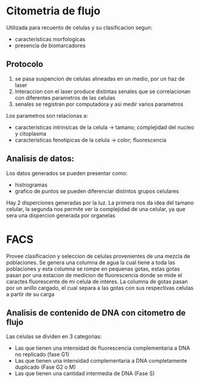 # Citometria de flujo

Utilizada para recuento de celulas y su clasificacion segun:
- caracteristicas morfologicas
- presencia de biomarcadores

## Protocolo

1. se pasa suspencion de celulas alineadas en un medio, por un haz de laser
2. Interaccion con el laser produce distintas senales que se correlacionan con diferentes parametros de las celulas
3. senales se registran por computadora y asi medir varios parametros

Los parametros son relacionas a:
- caracteristicas intrinsicas de la celula → tamano; complejidad del nucleo y citoplasma
- caracteristicas fenotipicas de la celula → color; fluorescencia

## Analisis de datos:

Los datos generados se pueden presentar como:
- histrogramas
- grafico de puntos
se pueden diferenciar distintos grupos celulares

Hay 2 disperciones generadas por la luz. La primera nos da idea del tamano celular, la segunda nos permite ver la complejidad de una celular, ya que sera una dispercion generada por organelas

# FACS 

Provee clasificacion y seleccion de celulas provenientes de una mezcla de poblaciones.
Se genera una columna de agua la cual tiene a toda las poblaciones y esta columna se rompe en pequenas gotas, estas gotas pasan por una estacion de medicion de fluorescencia donde se mide el caractes fluorescente de mi celula de interes.
La columna de gotas pasan por un anillo cargado, el cual separa a las gotas con sus respectivas celulas a partir de su carga

## Analisis de contenido de DNA con citometro de flujo

Las celulas se dividen en 3 categorias:
- Las que tienen una intensidad de fluorescencia complementaria a DNA no replicado (fase G1)
- Las que tienen una intensidad complementaria a DNA completamente duplicado (Fase G2 o M)
- Las que tienen una cantidad intermedia de DNA (Fase S)